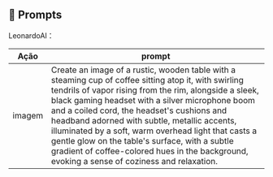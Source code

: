 ## 🧠 Prompts


LeonardoAI：

|   Ação   | prompt                                                                                                                                                                                                                                                                         |
| :------: | ------------------------------------------------------------------------------------------------------------------------------------------------------------------------------------------------------------------------------------------------------------------------------ |
|  imagem  | Create an image of a rustic, wooden table with a steaming cup of coffee sitting atop it, with swirling tendrils of vapor rising from the rim, alongside a sleek, black gaming headset with a silver microphone boom and a coiled cord, the headset's cushions and headband adorned with subtle, metallic accents, illuminated by a soft, warm overhead light that casts a gentle glow on the table's surface, with a subtle gradient of coffee-colored hues in the background, evoking a sense of coziness and relaxation.                                                     |

